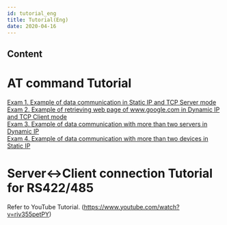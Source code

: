 ```yaml
---
id: tutorial_eng
title: Tutorial(Eng)
date: 2020-04-16
---
```



## Content
# AT command Tutorial

[Exam 1. Example of data communication in Static IP and TCP Server
mode](/products/wiz550s2e/wiz550s2e_tutorial_en/exam1)  
[Exam 2. Example of retrieving web page of www.google.com in Dynamic IP
and TCP Client mode](/products/wiz550s2e/wiz550s2e_tutorial_en/exam2)  
[Exam 3. Example of data communication with more than two servers in
Dynamic IP](/products/wiz550s2e/wiz550s2e_tutorial_en/exam3)  
[Exam 4. Example of data communication with more than two devices in
Static IP](/products/wiz550s2e/wiz550s2e_tutorial_en/exam4)

# Server\<-\>Client connection Tutorial for RS422/485

Refer to YouTube Tutorial.
(<https://www.youtube.com/watch?v=riv355petPY>)
